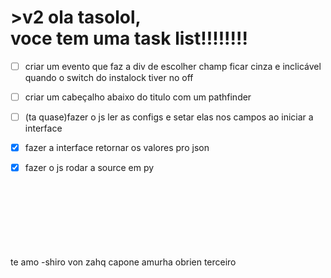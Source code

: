 

<h1> >v2 ola tasolol, <br>voce tem uma task list!!!!!!!!</h1>


- [ ] criar um evento que faz a div de escolher champ ficar cinza e inclicável quando o switch do instalock tiver no off<br>

- [ ] criar um cabeçalho abaixo do titulo com um pathfinder<br>

- [ ] (ta quase)fazer o  js ler as configs e setar elas nos campos ao iniciar a interface

- [x] fazer a interface retornar os valores pro json<br>

- [x] fazer o js rodar a source em py<br><br><br><br><br><br><br><br>

te amo -shiro von zahq capone amurha obrien terceiro 
